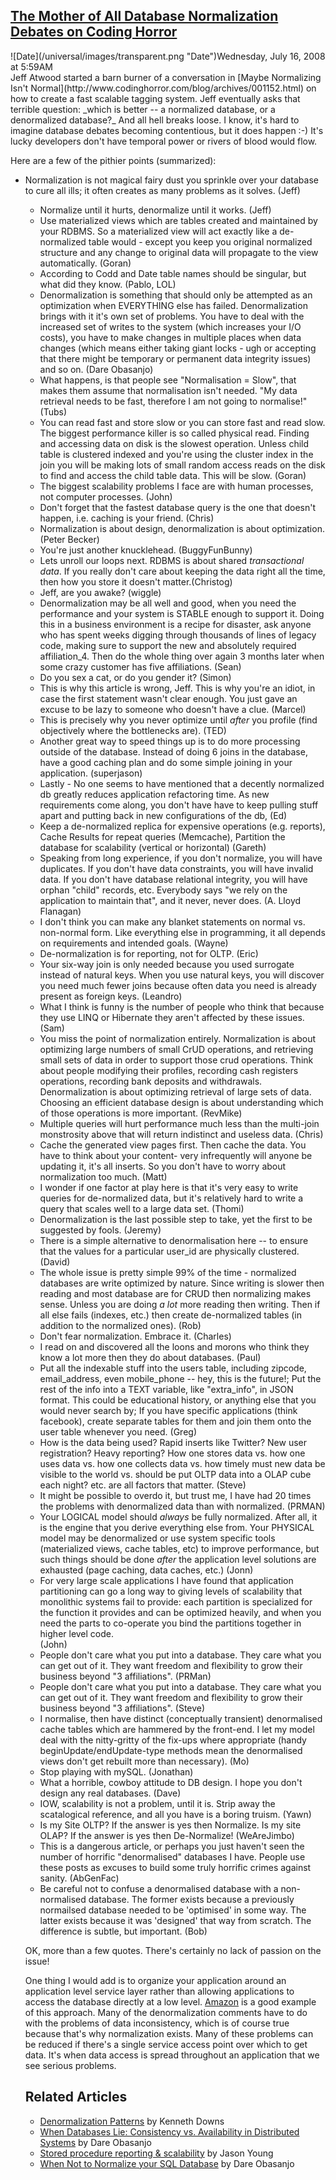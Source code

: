 ## [The Mother of All Database Normalization Debates on Coding Horror](/blog/2008/7/16/the-mother-of-all-database-normalization-debates-on-coding-h.html)

<div class="journal-entry-tag journal-entry-tag-post-title"><span class="posted-on">![Date](/universal/images/transparent.png "Date")Wednesday, July 16, 2008 at 5:59AM</span></div>

<div class="body">Jeff Atwood started a barn burner of a conversation in [Maybe Normalizing Isn't Normal](http://www.codinghorror.com/blog/archives/001152.html) on how to create a fast scalable tagging system. Jeff eventually asks that terrible question: _which is better -- a normalized database, or a denormalized database?_ And all hell breaks loose. I know, it's hard to imagine database debates becoming contentious, but it does happen :-) It's lucky developers don't have temporal power or rivers of blood would flow.  

Here are a few of the pithier points (summarized):  

*   Normalization is not magical fairy dust you sprinkle over your database to cure all ills; it often creates as many problems as it solves. (Jeff)  
    *   Normalize until it hurts, denormalize until it works. (Jeff)  
    *   Use materialized views which are tables created and maintained by your RDBMS. So a materialized view will act exactly like a de-normalized table would - except you keep you original normalized structure and any change to original data will propagate to the view automatically. (Goran)  
    *   According to Codd and Date table names should be singular, but what did they know. (Pablo, LOL)  
    *   Denormalization is something that should only be attempted as an optimization when EVERYTHING else has failed. Denormalization brings with it it's own set of problems. You have to deal with the increased set of writes to the system (which increases your I/O costs), you have to make changes in multiple places when data changes (which means either taking giant locks - ugh or accepting that there might be temporary or permanent data integrity issues) and so on. (Dare Obasanjo)  
    *   What happens, is that people see "Normalisation = Slow", that makes them assume that normalisation isn't needed. "My data retrieval needs to be fast, therefore I am not going to normalise!" (Tubs)  
    *   You can read fast and store slow or you can store fast and read slow. The biggest performance killer is so called physical read. Finding and accessing data on disk is the slowest operation. Unless child table is clustered indexed and you're using the cluster index in the join you will be making lots of small random access reads on the disk to find and access the child table data. This will be slow. (Goran)  
    *   The biggest scalability problems I face are with human processes, not computer processes. (John)  
    *   Don't forget that the fastest database query is the one that doesn't happen, i.e. caching is your friend. (Chris)  
    *   Normalization is about design, denormalization is about optimization. (Peter Becker)  
    *   You're just another knucklehead. (BuggyFunBunny)  
    *   Lets unroll our loops next. RDBMS is about shared *transactional data*. If you really don't care about keeping the data right all the time, then how you store it doesn't matter.(Christog)  
    *   Jeff, are you awake? (wiggle)  
    *   Denormalization may be all well and good, when you need the performance and your system is STABLE enough to support it. Doing this in a business environment is a recipe for disaster, ask anyone who has spent weeks digging through thousands of lines of legacy code, making sure to support the new and absolutely required affiliation_4\. Then do the whole thing over again 3 months later when some crazy customer has five affiliations. (Sean)  
    *   Do you sex a cat, or do you gender it? (Simon)  
    *   This is why this article is wrong, Jeff. This is why you're an idiot, in case the first statement wasn't clear enough. You just gave an excuse to be lazy to someone who doesn't have a clue. (Marcel)  
    *   This is precisely why you never optimize until *after* you profile (find objectively where the bottlenecks are). (TED)  
    *   Another great way to speed things up is to do more processing outside of the database. Instead of doing 6 joins in the database, have a good caching plan and do some simple joining in your application. (superjason)  
    *   Lastly - No one seems to have mentioned that a decently normalized db greatly reduces application refactoring time. As new requirements come along, you don't have have to keep pulling stuff apart and putting back in new configurations of the db, (Ed)  
    *   Keep a de-normalized replica for expensive operations (e.g. reports), Cache Results for repeat queries (Memcache), Partition the database for scalability (vertical or horizontal) (Gareth)  
    *   Speaking from long experience, if you don't normalize, you will have duplicates. If you don't have data constraints, you will have invalid data. If you don't have database relational integrity, you will have orphan "child" records, etc. Everybody says "we rely on the application to maintain that", and it never, never does. (A. Lloyd Flanagan)  
    *   I don't think you can make any blanket statements on normal vs. non-normal form. Like everything else in programming, it all depends on requirements and intended goals. (Wayne)  
    *   De-normalization is for reporting, not for OLTP. (Eric)  
    *   Your six-way join is only needed because you used surrogate instead of natural keys. When you use natural keys, you will discover you need much fewer joins because often data you need is already present as foreign keys. (Leandro)  
    *   What I think is funny is the number of people who think that because they use LINQ or Hibernate they aren't affected by these issues. (Sam)  
    *   You miss the point of normalization entirely. Normalization is about optimizing large numbers of small CrUD operations, and retrieving small sets of data in order to support those crud operations. Think about people modifying their profiles, recording cash registers operations, recording bank deposits and withdrawals. Denormalization is about optimizing retrieval of large sets of data. Choosing an efficient database design is about understanding which of those operations is more important. (RevMike)  
    *   Multiple queries will hurt performance much less than the multi-join monstrosity above that will return indistinct and useless data. (Chris)  
    *   Cache the generated view pages first. Then cache the data. You have to think about your content- very infrequently will anyone be updating it, it's all inserts. So you don't have to worry about normalization too much. (Matt)  
    *   I wonder if one factor at play here is that it's very easy to write queries for de-normalized data, but it's relatively hard to write a query that scales well to a large data set. (Thomi)  
    *   Denormalization is the last possible step to take, yet the first to be suggested by fools. (Jeremy)  
    *   There is a simple alternative to denormalisation here -- to ensure that the values for a particular user_id are physically clustered. (David)  
    *   The whole issue is pretty simple 99% of the time - normalized databases are write optimized by nature. Since writing is slower then reading and most database are for CRUD then normalizing makes sense. Unless you are doing *a lot* more reading then writing. Then if all else fails (indexes, etc.) then create de-normalized tables (in addition to the normalized ones). (Rob)  
    *   Don't fear normalization. Embrace it. (Charles)  
    *   I read on and discovered all the loons and morons who think they know a lot more then they do about databases. (Paul)  
    *   Put all the indexable stuff into the users table, including zipcode, email_address, even mobile_phone -- hey, this is the future!; Put the rest of the info into a TEXT variable, like "extra_info", in JSON format. This could be educational history, or anything else that you would never search by; If you have specific applications (think facebook), create separate tables for them and join them onto the user table whenever you need. (Greg)  
    *   How is the data being used? Rapid inserts like Twitter? New user registration? Heavy reporting? How one stores data vs. how one uses data vs. how one collects data vs. how timely must new data be visible to the world vs. should be put OLTP data into a OLAP cube each night? etc. are all factors that matter. (Steve)  
    *   It might be possible to overdo it, but trust me, I have had 20 times the problems with denormalized data than with normalized. (PRMAN)  
    *   Your LOGICAL model should *always* be fully normalized. After all, it is the engine that you derive everything else from. Your PHYSICAL model may be denormalized or use system specific tools (materialized views, cache tables, etc) to improve performance, but such things should be done *after* the application level solutions are exhausted (page caching, data caches, etc.) (Jonn)  
    *   For very large scale applications I have found that application partitioning can go a long way to giving levels of scalability that monolithic systems fail to provide: each partition is specialized for the function it provides and can be optimized heavily, and when you need the parts to co-operate you bind the partitions together in higher level code.  
    (John)  
    *   People don't care what you put into a database. They care what you can get out of it. They want freedom and flexibility to grow their business beyond "3 affiliations". (PRMan)  
    *   People don't care what you put into a database. They care what you can get out of it. They want freedom and flexibility to grow their business beyond "3 affiliations". (Steve)  
    *   I normalise, then have distinct (conceptually transient) denormalised cache tables which are hammered by the front-end. I let my model deal with the nitty-gritty of the fix-ups where appropriate (handy beginUpdate/endUpdate-type methods mean the denormalised views don't get rebuilt more than necessary). (Mo)  
    *   Stop playing with mySQL. (Jonathan)  
    *   What a horrible, cowboy attitude to DB design. I hope you don't design any real databases. (Dave)  
    *   IOW, scalability is not a problem, until it is. Strip away the scatalogical reference, and all you have is a boring truism. (Yawn)  
    *   Is my Site OLTP? If the answer is yes then Normalize. Is my site OLAP? If the answer is yes then De-Normalize! (WeAreJimbo)  
    *   This is a dangerous article, or perhaps you just haven't seen the number of horrific "denormalised" databases I have. People use these posts as excuses to build some truly horrific crimes against sanity. (AbGenFac)  
    *   Be careful not to confuse a denormalised database with a non-normalised database. The former exists because a previously normailsed database needed to be 'optimised' in some way. The latter exists because it was 'designed' that way from scratch. The difference is subtle, but important. (Bob)  

    OK, more than a few quotes. There's certainly no lack of passion on the issue!  

    One thing I would add is to organize your application around an application level service layer rather than allowing applications to access the database directly at a low level. [Amazon](http://highscalability.com/amazon-architecture) is a good example of this approach. Many of the denormalization comments have to do with the problems of data inconsistency, which is of course true because that's why normalization exists. Many of these problems can be reduced if there's a single service access point over which to get data. It's when data access is spread throughout an application that we see serious problems.  

    ## Related Articles

    *   [Denormalization Patterns](http://database-programmer.blogspot.com/2008/04/denormalization-patterns.html) by Kenneth Downs  
    *   [When Databases Lie: Consistency vs. Availability in Distributed Systems](http://www.25hoursaday.com/weblog/2007/10/10/WhenDatabasesLieConsistencyVsAvailabilityInDistributedSystems.aspx) by Dare Obasanjo  
    *   [Stored procedure reporting & scalability](http://www.ytechie.com/2008/05/stored-procedure-reporting-scalability.html) by Jason Young  
    *   [When Not to Normalize your SQL Database](http://www.25hoursaday.com/weblog/CommentView.aspx?guid=cc0e740c-a828-4b9d-b244-4ee96e2fad4b) by Dare Obasanjo</div>
